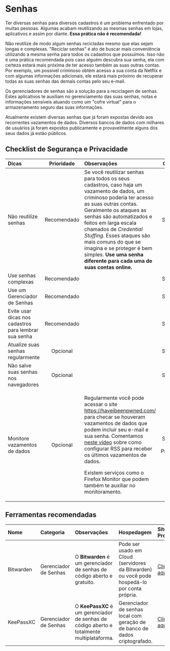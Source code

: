 # Senhas

Ter diversas senhas para diversos cadastros é um problema enfrentado por muitas pessoas. Algumas acabam reutilizando as mesmas senhas em lojas, aplicativos e assim por diante. **Essa prática não é recomendada!** 

Não reutilize de modo algum senhas recicladas mesmo que elas sejam longas e complexas. "Reciclar senhas" é ato de buscar mais conveniência utilizando a mesma senha para todos os cadastros que possuímos. Isso não é uma prática recomendada pois caso alguém descubra sua senha, ela com certeza estará mais próxima de ter acesso também as suas outras contas. Por exemplo, um possível criminoso obtém acesso a sua conta da Netflix e com algumas informações adicionais, ele estará mais próximo de recuperar todas as suas senhas das demais contas pelo seu e-mail.

Os gerenciadores de senhas são a solução para a reciclagem de senhas. Estes aplicativos te auxiliam no gerenciamento das suas senhas, notas e informações sensíveis atuando como um "cofre virtual" para o armazenamento seguro das suas informações. 

Atualmente existem diversas senhas que já foram expostas devido aos recorrentes vazamentos de dados. Diversos bancos de dados com milhares de usuários já foram expostos publicamente e provavelmente alguns dos seus dados já estão públicos.

## Checklist de Segurança e Privacidade

<table>
  <thead>
    <tr>
      <th style="text-align:left">Dicas</th>
      <th style="text-align:center">Prioridade</th>
      <th style="text-align:left">Observa&#xE7;&#xF5;es</th>
      <th style="text-align:center">Categoria</th>
    </tr>
  </thead>
  <tbody>
    <tr>
      <td style="text-align:left">N&#xE3;o reutilize senhas</td>
      <td style="text-align:center">Recomendado</td>
      <td style="text-align:left">Se voc&#xEA; reutilizar senhas para todos os seus cadastros, caso haja
        um vazamento de dados, um criminoso poderia ter acesso as suas outras contas.
        Geralmente os ataques as senhas s&#xE3;o automatizados e feitos em larga
        escala chamados de <em>Credential Stuffing</em>. Esses ataques s&#xE3;o
        mais comuns do que se imagina e se proteger &#xE9; bem simples. <b>Use uma senha diferente para cada uma de suas contas online.</b>
      </td>
      <td style="text-align:center">Seguran&#xE7;a</td>
    </tr>
    <tr>
      <td style="text-align:left">Use senhas complexas</td>
      <td style="text-align:center">Recomendado</td>
      <td style="text-align:left"></td>
      <td style="text-align:center">Seguran&#xE7;a</td>
    </tr>
    <tr>
      <td style="text-align:left">Use um Gerenciador de Senhas</td>
      <td style="text-align:center">Recomendado</td>
      <td style="text-align:left"></td>
      <td style="text-align:center">Seguran&#xE7;a</td>
    </tr>
    <tr>
      <td style="text-align:left">Evite usar dicas nos cadastros para lembrar sua senha</td>
      <td style="text-align:center">Recomendado</td>
      <td style="text-align:left"></td>
      <td style="text-align:center">Seguran&#xE7;a</td>
    </tr>
    <tr>
      <td style="text-align:left">Atualize suas senhas regularmente</td>
      <td style="text-align:center">Opcional</td>
      <td style="text-align:left"></td>
      <td style="text-align:center">Seguran&#xE7;a</td>
    </tr>
    <tr>
      <td style="text-align:left">N&#xE3;o salve suas senhas nos navegadores</td>
      <td style="text-align:center">Opcional</td>
      <td style="text-align:left"></td>
      <td style="text-align:center">Seguran&#xE7;a</td>
    </tr>
    <tr>
      <td style="text-align:left">Monitore vazamentos de dados</td>
      <td style="text-align:center">Opcional</td>
      <td style="text-align:left">
        <p>Regularmente voc&#xEA; pode acessar o site <a href="https://haveibeenpwned.com/">https://haveibeenpwned.com/</a> para
          checar se houveram vazamentos de dados que podem incluir seu e-mail e sua
          senha. Comentamos <a href="https://youtu.be/i2SRi335cDA">neste v&#xED;deo</a> sobre
          como configurar RSS para receber os &#xFA;ltimos vazamentos de dados.</p>
        <p>Existem servi&#xE7;os como o Firefox Monitor que podem tamb&#xE9;m te
          auxiliar no monitoramento.</p>
      </td>
      <td style="text-align:center">Seguran&#xE7;a &amp; Privacidade</td>
    </tr>
  </tbody>
</table>

## Ferramentas recomendadas

| Nome | Categoria | Observações | Hospedagem | Site do Projeto |
| :--- | :--- | :--- | :--- | :--- |
| Bitwarden | Gerenciador de Senhas | O **Bitwarden** é um gerenciador de senhas de código aberto e gratuito. | Pode ser usado em Cloud \(servidores da Bitwarden\) ou você pode hospedá-lo por conta própria. | [Clique aqui](https://bitwarden.com/) |
| KeePassXC | Gerenciador de Senhas | O **KeePassXC** é um gerenciador de senhas de código aberto e totalmente multiplataforma. | Gerenciador de senhas local com geração de de banco de dados criptografado. | [Clique aqui](https://keepassxc.org/) |

